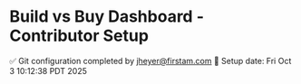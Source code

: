 # Build vs Buy Dashboard - Contributor Setup

✅ Git configuration completed by jheyer@firstam.com
📅 Setup date: Fri Oct  3 10:12:38 PDT 2025
